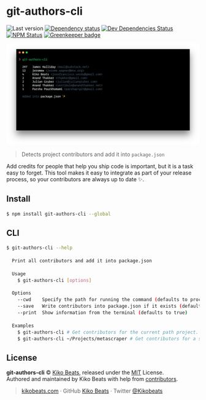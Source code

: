 # git-authors-cli

![Last version](https://img.shields.io/github/tag/Kikobeats/git-authors-cli.svg?style=flat-square)
[![Dependency status](https://img.shields.io/david/Kikobeats/git-authors-cli.svg?style=flat-square)](https://david-dm.org/Kikobeats/git-authors-cli)
[![Dev Dependencies Status](https://img.shields.io/david/dev/Kikobeats/git-authors-cli.svg?style=flat-square)](https://david-dm.org/Kikobeats/git-authors-cli#info=devDependencies)
[![NPM Status](https://img.shields.io/npm/dm/git-authors-cli.svg?style=flat-square)](https://www.npmjs.org/package/git-authors-cli) [![Greenkeeper badge](https://badges.greenkeeper.io/Kikobeats/git-authors-cli.svg)](https://greenkeeper.io/)

![](demo.png)

> Detects project contributors and add it into `package.json`

Add credits for people that help you ship code is important, but it is a task easy to forget. This tool makes it easy to integrate as part of your release process, so your contributors are always up to date ✨.

## Install

```bash
$ npm install git-authors-cli --global
```

## CLI

```bash
$ git-authors-cli --help

  Print all contributors and add it into package.json

  Usage
    $ git-authors-cli [options]

  Options
    --cwd    Specify the path for running the command (defaults to process.cwd())
    --save   Write contributors into package.json if it exists (defaults to true)
    --print  Show information from the terminal (defaults to true)

  Examples
    $ git-authors-cli # Get contributors for the current path project.
    $ git-authors-cli ~/Projects/metascraper # Get contributors for a specific path project.
```

## License

**git-authors-cli** © [Kiko Beats](https://kikobeats.com), released under the [MIT](https://github.com/Kikobeats/git-authors-cli/blob/master/LICENSE.md) License.<br>
Authored and maintained by Kiko Beats with help from [contributors](https://github.com/Kikobeats/git-authors-cli/contributors).

> [kikobeats.com](https://kikobeats.com) · GitHub [Kiko Beats](https://github.com/Kikobeats) · Twitter [@Kikobeats](https://twitter.com/Kikobeats)
